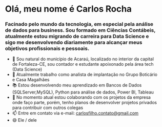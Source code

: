 <h1> Olá, meu nome é Carlos Rocha</h1>
<link rel="stylesheet" href="https://cdn.jsdelivr.net/gh/devicons/devicon@v2.15.1/devicon.min.css">

<h3> Facinado pelo mundo da tecnologia, em especial pela análise de dados para business. Sou formado em Ciências Contábeis, atualmente estou migrando de carreira para Data Science e sigo me desenvolvendo diariamente para alcançar meus objetivos profissionais e pessoais.</h3>

- 📍 Sou natural do município de Acaraú, localizado no interior da capital de Fortaleza-CE, sou contador e estudante apoixonado pela área tech (Data Science)
- 🏢 Atualmente trabalho como analista de implantação no Grupo Boticário e Casa Magalhães
- 📚 Estou desenvolvendo meu aprendizado em Bancos de Dados (SQLServer,MySQL), Python para análise de dados, Power BI, Tableau
- 👯 No momento atual estou colaborando com os projetos da empresa onde faço parte, porém, tenho planos de desenvolver projetos privados para contribuir com outros colegas
- 📫 Entre em contato via e-mail: carlosfilho.contato@gmail.com
- 😄 Ele / dele